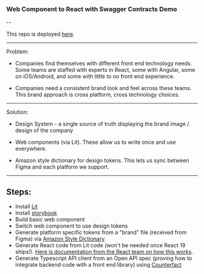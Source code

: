 ### Web Component to React with Swagger Contracts Demo 

-- 

This repo is deployed [here](https://kameronkales.com/alaska-demo). 

---

Problem: 

- Companies find themselves with different front end technology needs. Some teams are staffed with experts in React, some with Angular, some on iOS/Android, and some with little to no front end experience. 

- Companies need a consistent brand look and feel across these teams. This brand approach is cross platform, cross technology choices. 

---

Solution: 

- Design System - a single source of truth displaying the brand image / design of the company 

- Web components (via Lit). These allow us to write once and use everywhere. 

- Amazon style dictionary for design tokens. This lets us sync between Figma and each platform we support. 

---


## Steps: 

- Install [Lit](https://lit.dev) 
- Install [storybook](https://storybook.js.org/)
- Build basic web component 
- Switch web component to use design tokens 
- Generate platform specific tokens from a "brand" file (received from Figma) via [Amazon Style Dictionary](https://amzn.github.io/style-dictionary/#/)
- Generate React code from Lit code (won't be needed once React 19 ships!). [Here is documentation from the React team on how this works](https://react.dev/reference/react-dom/components#custom-html-elements).
- Generate Typescript API client from an Open API spec (proving how to integrate backend code with a front end library) using [Counterfact](https://counterfact.dev/)





